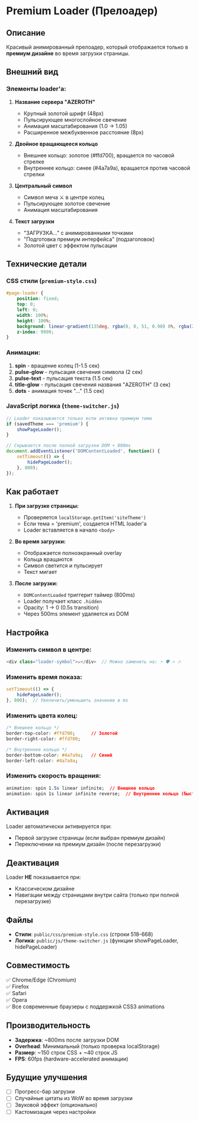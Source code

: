 # Premium Loader (Прелоадер)

## Описание

Красивый анимированный прелоадер, который отображается только в **премиум дизайне** во время загрузки страницы.

## Внешний вид

### Элементы loader'а:

1. **Название сервера "AZEROTH"**
   - Крупный золотой шрифт (48px)
   - Пульсирующее многослойное свечение
   - Анимация масштабирования (1.0 → 1.05)
   - Расширенное межбуквенное расстояние (8px)

2. **Двойное вращающееся кольцо**
   - Внешнее кольцо: золотое (#ffd700), вращается по часовой стрелке
   - Внутреннее кольцо: синее (#4a7a9a), вращается против часовой стрелки
   
3. **Центральный символ**
   - Символ меча ⚔ в центре колец
   - Пульсирующее золотое свечение
   - Анимация масштабирования
   
4. **Текст загрузки**
   - "ЗАГРУЗКА..." с анимированными точками
   - "Подготовка премиум интерфейса" (подзаголовок)
   - Золотой цвет с эффектом пульсации

## Технические детали

### CSS стили (`premium-style.css`)

```css
#page-loader {
    position: fixed;
    top: 0;
    left: 0;
    width: 100%;
    height: 100%;
    background: linear-gradient(135deg, rgba(0, 0, 51, 0.98) 0%, rgba(25, 25, 72, 0.98) 100%);
    z-index: 9999;
}
```

### Анимации:

1. **spin** - вращение колец (1-1.5 сек)
2. **pulse-glow** - пульсация свечения символа (2 сек)
3. **pulse-text** - пульсация текста (1.5 сек)
4. **title-glow** - пульсация свечения названия "AZEROTH" (3 сек)
5. **dots** - анимация точек "..." (1.5 сек)

### JavaScript логика (`theme-switcher.js`)

```javascript
// Loader показывается только если активна премиум тема
if (savedTheme === 'premium') {
    showPageLoader();
}

// Скрывается после полной загрузки DOM + 800ms
document.addEventListener('DOMContentLoaded', function() {
    setTimeout(() => {
        hidePageLoader();
    }, 800);
});
```

## Как работает

1. **При загрузке страницы:**
   - Проверяется `localStorage.getItem('siteTheme')`
   - Если тема = 'premium', создается HTML loader'а
   - Loader вставляется в начало `<body>`

2. **Во время загрузки:**
   - Отображается полноэкранный overlay
   - Кольца вращаются
   - Символ светится и пульсирует
   - Текст мигает

3. **После загрузки:**
   - `DOMContentLoaded` триггерит таймер (800ms)
   - Loader получает класс `.hidden`
   - Opacity: 1 → 0 (0.5s transition)
   - Через 500ms элемент удаляется из DOM

## Настройка

### Изменить символ в центре:
```javascript
<div class="loader-symbol">⚔</div>  // Можно заменить на: ⚡ 🛡 ⭐ 🔥
```

### Изменить время показа:
```javascript
setTimeout(() => {
    hidePageLoader();
}, 800);  // Увеличить/уменьшить значение в ms
```

### Изменить цвета колец:
```css
/* Внешнее кольцо */
border-top-color: #ffd700;      // Золотой
border-right-color: #ffd700;

/* Внутреннее кольцо */
border-bottom-color: #4a7a9a;   // Синий
border-left-color: #4a7a9a;
```

### Изменить скорость вращения:
```css
animation: spin 1.5s linear infinite;  // Внешнее кольцо
animation: spin 1s linear infinite reverse;  // Внутреннее кольцо (быстрее)
```

## Активация

Loader автоматически активируется при:
- Первой загрузке страницы (если выбран премиум дизайн)
- Переключении на премиум дизайн (после перезагрузки)

## Деактивация

Loader **НЕ** показывается при:
- Классическом дизайне
- Навигации между страницами внутри сайта (только при полной перезагрузке)

## Файлы

- **Стили**: `public/css/premium-style.css` (строки 518-668)
- **Логика**: `public/js/theme-switcher.js` (функции showPageLoader, hidePageLoader)

## Совместимость

✅ Chrome/Edge (Chromium)  
✅ Firefox  
✅ Safari  
✅ Opera  
✅ Все современные браузеры с поддержкой CSS3 animations

## Производительность

- **Задержка**: ~800ms после загрузки DOM
- **Overhead**: Минимальный (только проверка localStorage)
- **Размер**: ~150 строк CSS + ~40 строк JS
- **FPS**: 60fps (hardware-accelerated анимации)

## Будущие улучшения

- [ ] Прогресс-бар загрузки
- [ ] Случайные цитаты из WoW во время загрузки
- [ ] Звуковой эффект (опционально)
- [ ] Кастомизация через настройки
